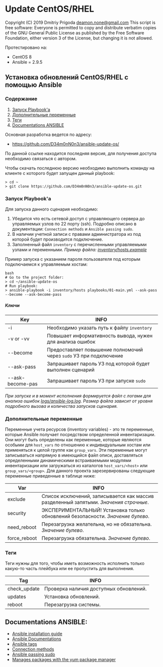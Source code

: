 # Update CentOS/RHEL

Copyright (C) 2019 Dmitriy Prigoda <deamon.none@gmail.com> 
This script is free software: Everyone is permitted to copy and distribute verbatim copies of 
the GNU General Public License as published by the Free Software Foundation, either version 3
of the License, but changing it is not allowed.

Протестировано на:
- CentOS 8 
- Ansible = 2.9.5

Установка обновлений CentOS/RHEL с помощью Ansible
--------------------------------------------------

### Содержание
1. [Запуск Playbook'а](#запуск-playbookа)
2. [Дополнительные переменные](#дополнительные-переменные)
3. [Теги](#теги)
4. [Documentations ANSIBLE](#documentations-ansible)

Основная разработка ведется по адресу:

  * https://github.com/D34m0nN0n3/ansible-update-os/

По данной ссылке находится последняя версия, для получения доступа необходимо связаться с автором.

Чтобы скачать последнюю версию необходимо выполнить команду на клиенте с которого будет запущен данный playbook:

```
> cd ~
> git clone https://github.com/D34m0nN0n3/ansible-update-os.git
```
### Запуск Playbook'а
Для запуска данного сценария необходимо:
1. Убедится что есть сетевой доступ с управляющего сервера до управляемых узлов по 22 порту (ssh). Подробно описано в документации: `Connection methods` и `Ansible passing sudo`. 
2. В наличии учетной записи с правами администратора из под которой будет производится подключение.
3. Заполненный файл `inventory` с перечисленными управляемыми узлами и переменными. *Пример файла: [inventory/hosts.example](inventory/hosts.example)*

Пример запуска с указанием пароля пользователя под которым подключаемся к управляемым хостам:
```
bash
# Go to the project folder:
> cd ~/ansible-update-os
# Run playbook:
> ansible-playbook -i inventory/hosts playbooks/01-main.yml --ask-pass --become --ask-become-pass
```
##### Ключи
Key                 |INFO
--------------------|------------------------------------------------------------------
-i                  |Необходимо указать путь к файлу `inventory`
-v or -vv           |Повышает информативность вывода, нужен для анализа ошибок
--become            |Предоставляет повышение полномочий через `sudo` УЗ при подключение
--ask-pass          |Запрашивает пароль УЗ под которой будет выполнен сценарий
--ask-become-pas    |Запрашивает пароль УЗ при запуске `sudo`

*При запуске и в момент исполнения формируется файл с логами для анализа ошибок [logs/ansible-log.log](logs/ansible-log.log). Размер файла зависит от уровня подробного вызова и количества запусков сценария.*

### Дополнительные переменные
Переменные учета ресурсов (inventory variables) - это те переменные, которые Ansible получает посредством определенной инвентаризации. Они могут быть определены как переменные, которые являются особыми для `host_vars` по отношению к индивидуальным хостам или применяться к целой группе как `group_vars`. Эти переменные могут записываться напрямую в имеющийся файл описи, доставляться определенными динамическими встраиваемыми модулями инвентаризации или загружаться из каталогов `host_vars/<host>` или `group_vars/<group>`.
Для данного проекта зарезервированы следующие переменные приведенные в таблице ниже:

Var           |INFO
--------------|------------------------------------------------------------------------------------
exclude       |Список исключений, записывается как массив разделенный запятыми. *Значения строчные*.
security      |ЭКСПЕРИМЕНТАЛЬНЫЙ! Установка только обновлений безопасности. *Значение булево*.
need_reboot   |Перезагрузка желательна, но не обязательна. *Значение булево*.
force_reboot  |Перезагрузка обязательна. *Значение булево*.

### Теги
Теги нужны для того, чтобы иметь возможность исполнить только какую-то часть плейбука или ее пропустить для выполнения.

Tag           |INFO
--------------|--------------------------------------
check_update  |Проверка наличия доступных обновлений.
updates       |Установка обновлений.
reboot        |Перезагрузка системы.

## Documentations ANSIBLE:
- [Ansible installation guide](https://docs.ansible.com/ansible/latest/installation_guide/intro_installation.html)
- [Ansible Documentations](https://docs.ansible.com/)
- [Ansible tags](https://docs.ansible.com/ansible/latest/user_guide/playbooks_tags.html)
- [Connection methods](https://docs.ansible.com/ansible/latest/user_guide/connection_details.html)
- [Ansible passing sudo](https://8gwifi.org/docs/ansible-sudo-ssh-password.jsp)
- [Manages packages with the yum package manager](https://docs.ansible.com/ansible/latest/modules/yum_module.html)
